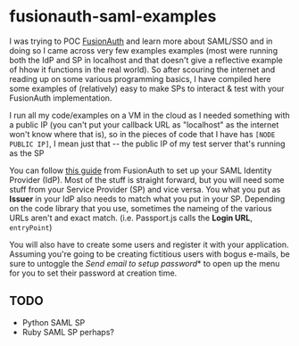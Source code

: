 # fusionauth-saml-examples
I was trying to POC [FusionAuth](https://fusionauth.io) and learn more about SAML/SSO and in doing so I came across very few examples examples (most were running both the IdP and SP in localhost and that doesn't give a reflective example of hhow it functions in the real world).  So after scouring the internet and reading up on some various programming basics, I have compiled here some examples of (relatively) easy to make SPs to interact & test with your FusionAuth implementation.

I run all my code/examples on a VM in the cloud as I needed something with a public IP (you can't put your callback URL as "localhost" as the internet won't know where that is), so in the pieces of code that I have has `[NODE PUBLIC IP]`, I mean just that -- the public IP of my test server that's running as the SP

You can follow [this guide](https://fusionauth.io/docs/v1/tech/samlv2/) from FusionAuth to set up your SAML Identity Provider (IdP).  Most of the stuff is straight forward, but you will need some stuff from your Service Provider (SP) and vice versa.  You what you put as **Issuer** in your IdP also needs to match what you put in your SP.  Depending on the code library that you use, sometimes the nameing of the various URLs aren't and exact match.  (i.e. Passport.js calls the **Login URL**, `entryPoint`) 

You will also have to create some users and register it with your application.  Assuming you're going to be creating fictitious users with bogus e-mails, be sure to untoggle the *Send email to setup password** to open up the menu for you to set their password at creation time.

## TODO
- Python SAML SP
- Ruby SAML SP perhaps?

